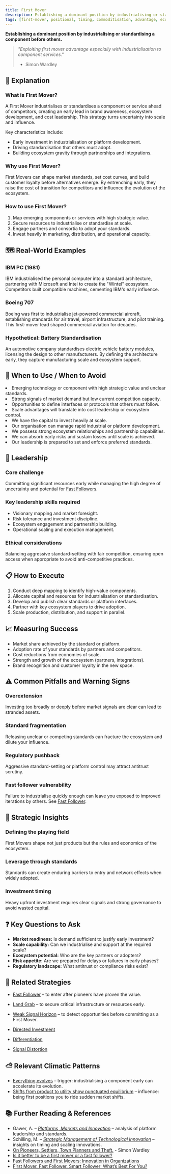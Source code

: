 ```yaml
---
title: First Mover
description: Establishing a dominant position by industrialising or standardising a component before others.
tags: [first-mover, positional, timing, commoditisation, advantage, ecosystem, scale]
---
```


**Establishing a dominant position by industrialising or standardising a component before others.**

> *"Exploiting first mover advantage especially with industrialisation to component services."*
>
> - Simon Wardley

## 🤔 **Explanation**

### What is First Mover?

A First Mover industrialises or standardises a component or service ahead of competitors, creating an early lead in brand awareness, ecosystem development, and cost leadership. This strategy turns uncertainty into scale and influence.

Key characteristics include:

- Early investment in industrialisation or platform development.
- Driving standardisation that others must adopt.
- Building ecosystem gravity through partnerships and integrations.

### Why use First Mover?

First Movers can shape market standards, set cost curves, and build customer loyalty before alternatives emerge. By entrenching early, they raise the cost of transition for competitors and influence the evolution of the ecosystem.

### How to use First Mover?

1. Map emerging components or services with high strategic value.
2. Secure resources to industrialise or standardise at scale.
3. Engage partners and consortia to adopt your standards.
4. Invest heavily in marketing, distribution, and operational capacity.

## 🗺️ **Real-World Examples**

### IBM PC (1981)

IBM industrialised the personal computer into a standard architecture, partnering with Microsoft and Intel to create the "Wintel" ecosystem. Competitors built compatible machines, cementing IBM's early influence.

### Boeing 707

Boeing was first to industrialise jet-powered commercial aircraft, establishing standards for air travel, airport infrastructure, and pilot training. This first-mover lead shaped commercial aviation for decades.

### Hypothetical: Battery Standardisation

An automotive company standardises electric vehicle battery modules, licensing the design to other manufacturers. By defining the architecture early, they capture manufacturing scale and ecosystem support.

## 🚦 **When to Use / When to Avoid**

<Assessment strategyName="First Mover">
  <MapSignals>
    <li>Emerging technology or component with high strategic value and unclear standards.</li>
    <li>Strong signals of market demand but low current competition capacity.</li>
    <li>Opportunities to define interfaces or protocols that others must follow.</li>
    <li>Scale advantages will translate into cost leadership or ecosystem control.</li>
  </MapSignals>
  <Readiness>
    <li>We have the capital to invest heavily at scale.</li>
    <li>Our organisation can manage rapid industrial or platform development.</li>
    <li>We possess strong ecosystem relationships and partnership capabilities.</li>
    <li>We can absorb early risks and sustain losses until scale is achieved.</li>
    <li>Our leadership is prepared to set and enforce preferred standards.</li>
  </Readiness>
</Assessment>

## 🎯 **Leadership**

### Core challenge

Committing significant resources early while managing the high degree of uncertainty and potential for [Fast Followers](/strategies/positional/fast-follower).

### Key leadership skills required

- Visionary mapping and market foresight.
- Risk tolerance and investment discipline.
- Ecosystem engagement and partnership building.
- Operational scaling and execution management.

### Ethical considerations

Balancing aggressive standard-setting with fair competition, ensuring open access when appropriate to avoid anti-competitive practices.

## 📋 **How to Execute**

1. Conduct deep mapping to identify high-value components.
2. Allocate capital and resources for industrialisation or standardisation.
3. Develop and publish clear standards or platform interfaces.
4. Partner with key ecosystem players to drive adoption.
5. Scale production, distribution, and support in parallel.

## 📈 **Measuring Success**

- Market share achieved by the standard or platform.
- Adoption rate of your standards by partners and competitors.
- Cost reductions from economies of scale.
- Strength and growth of the ecosystem (partners, integrations).
- Brand recognition and customer loyalty in the new space.

## ⚠️ **Common Pitfalls and Warning Signs**

### Overextension

Investing too broadly or deeply before market signals are clear can lead to stranded assets.

### Standard fragmentation

Releasing unclear or competing standards can fracture the ecosystem and dilute your influence.

### Regulatory pushback

Aggressive standard-setting or platform control may attract antitrust scrutiny.

### Fast follower vulnerability

Failure to industrialise quickly enough can leave you exposed to improved iterations by others. See [Fast Follower](/strategies/positional/fast-follower).

## 🧠 **Strategic Insights**

### Defining the playing field

First Movers shape not just products but the rules and economics of the ecosystem.

### Leverage through standards

Standards can create enduring barriers to entry and network effects when widely adopted.

### Investment timing

Heavy upfront investment requires clear signals and strong governance to avoid wasted capital.

## ❓ **Key Questions to Ask**

- **Market readiness:** Is demand sufficient to justify early investment?
- **Scale capability:** Can we industrialise and support at the required scale?
- **Ecosystem potential:** Who are the key partners or adopters?
- **Risk appetite:** Are we prepared for delays or failures in early phases?
- **Regulatory landscape:** What antitrust or compliance risks exist?

## 🔀 **Related Strategies**

- [Fast Follower](/strategies/positional/fast-follower) – to enter after pioneers have proven the value.
- [Land Grab](/strategies/positional/land-grab) – to secure critical infrastructure or resources early.
- [Weak Signal Horizon](/strategies/positional/weak-signal-horizon) – to detect opportunities before committing as a First Mover.

- [Directed Investment](/strategies/attacking/directed-investment)
- [Differentiation](/strategies/markets/differentiation)
- [Signal Distortion](/strategies/markets/signal-distortion)
## ⛅ **Relevant Climatic Patterns**

- [Everything evolves](/climatic-patterns/everything-evolves) – trigger: industrialising a component early can accelerate its evolution.
- [Shifts from product to utility show punctuated equilibrium](/climatic-patterns/shifts-from-product-to-utility-tend-to-demonstrate-a-punctuated-equilibrium) – influence: being first positions you to ride sudden market shifts.

## 📚 **Further Reading & References**

- Gawer, A. – [*Platforms, Markets and Innovation*](https://www.amazon.co.uk/Platforms-Markets-Innovation-Annabelle-Gawer/dp/1848447892) – analysis of platform leadership and standards.
- Schilling, M. – [*Strategic Management of Technological Innovation*](https://www.amazon.co.uk/Strategic-Management-Technological-Innovation-Schilling/dp/0071326448) – insights on timing and scaling innovations.
- [On Pioneers, Settlers, Town Planners and Theft.](https://blog.gardeviance.org/2015/03/on-pioneers-settlers-town-planners-and.html) - Simon Wardley
- [Is it better to be a first mover or a fast follower?](https://www.bdo.co.uk/en-gb/insights/industries/technology-media-and-life-sciences/plugdin-insights-is-it-better-to-be-a-first-mover-or-a-fast-follower)
- [Fast Followers and First Movers: Innovation in Organizations](https://blog.siemens.com/2022/12/fast-followers-and-first-movers-innovation-in-organizations/)
- [First Mover. Fast Follower. Smart Follower: What’s Best For You?](https://www.forbes.com/sites/dileeprao/2024/03/13/first-mover-fast-follower-smart-follower-whats-best-for-you/)
